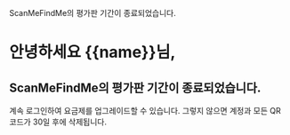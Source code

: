 ScanMeFindMe의 평가판 기간이 종료되었습니다.

<h1>안녕하세요 {{name}}님,</h1>
<h2>ScanMeFindMe의 평가판 기간이 종료되었습니다.</h2>
<p>계속 로그인하여 요금제를 업그레이드할 수 있습니다. 그렇지 않으면 계정과 모든 QR 코드가 30일 후에 삭제됩니다.</p>